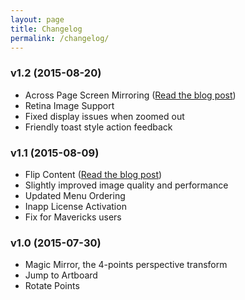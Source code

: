 ```yaml
---
layout: page
title: Changelog
permalink: /changelog/
---
```


### v1.2 (2015-08-20)

- Across Page Screen Mirroring ([Read the blog post](https://medium.com/perspective-design-in-sketch/create-a-simple-poster-mockup-in-sketch-with-magic-mirror-92b4a8c3207d))
- Retina Image Support
- Fixed display issues when zoomed out
- Friendly toast style action feedback

### v1.1 (2015-08-09)

- Flip Content ([Read the blog post](https://medium.com/perspective-design-in-sketch/perspective-mockups-in-sketch-reflections-5fa275ce947))
- Slightly improved image quality and performance
- Updated Menu Ordering
- Inapp License Activation
- Fix for Mavericks users

### v1.0 (2015-07-30)

- Magic Mirror, the 4-points perspective transform
- Jump to Artboard
- Rotate Points